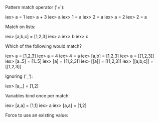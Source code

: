 Pattern match operator ('='):

  iex> a = 1
  iex> a + 3
  iex> a
  iex> 1 = a
  iex> 2 = a
  iex> a = 2
  iex> 2 = a

Match on lists:

  iex> [a,b,c] = [1,2,3]
  iex> a
  iex> b
  iex> c

Which of the following would match?

  iex> a = [1,2,3]
  iex> a = 4
  iex> 4 = a
  iex> [a,b] = [1,2,3]
  iex> a = [[1,2,3]]
  iex> [a..5] = [1..5]
  iex> [a] = [[1,2,3]]
  iex> [[a]] = [[1,2,3]]
  iex> [[a,b,c]] = [[1,2,3]]

Ignoring ('_'):

  iex> [a,_] = [1,2]

Variables bind once per match:

  iex> [a,a] = [1,1]
  iex> a
  iex> [a,a] = [1,2]

Force to use an existing value:
